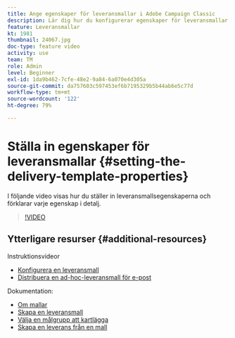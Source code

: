 ```yaml
---
title: Ange egenskaper för leveransmallar i Adobe Campaign Classic
description: Lär dig hur du konfigurerar egenskaper för leveransmallar.
feature: Leveransmallar
kt: 1981
thumbnail: 24067.jpg
doc-type: feature video
activity: use
team: TM
role: Admin
level: Beginner
exl-id: 1da9b462-7cfe-48e2-9a84-6a070e4d305a
source-git-commit: da757603c597453ef6b7195329b5b44ab6e5c77d
workflow-type: tm+mt
source-wordcount: '122'
ht-degree: 79%

---
```


# Ställa in egenskaper för leveransmallar {#setting-the-delivery-template-properties}

I följande video visas hur du ställer in leveransmallsegenskaperna och förklarar varje egenskap i detalj.

>[!VIDEO](https://video.tv.adobe.com/v/24067?quality=12)

## Ytterligare resurser {#additional-resources}

Instruktionsvideor

* [Konfigurera en leveransmall](/help/sending-messages/using-delivery-templates/configuring-a-delivery-template.md)
* [Distribuera en ad-hoc-leveransmall för e-post](/help/sending-messages/using-delivery-templates/deploying-ad-hoc-email-delivery-template.md)

Dokumentation:

* [Om mallar](https://experienceleague.adobe.com/docs/campaign-classic/using/sending-messages/using-delivery-templates/about-templates.html?lang=sv)
* [Skapa en leveransmall](https://experienceleague.adobe.com/docs/campaign-classic/using/sending-messages/using-delivery-templates/creating-a-delivery-template.html?lang=sv)
* [Välja en målgrupp att kartlägga](https://experienceleague.adobe.com/docs/campaign-classic/using/sending-messages/using-delivery-templates/selecting-a-target-mapping.html?lang=sv)
* [Skapa en leverans från en mall](https://experienceleague.adobe.com/docs/campaign-classic/using/sending-messages/using-delivery-templates/creating-a-delivery-from-a-template.html?lang=sv)
